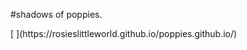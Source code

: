 <p class=.custom-font>#shadows of poppies.</p>
[ ](https://rosieslittleworld.github.io/poppies.github.io/)
